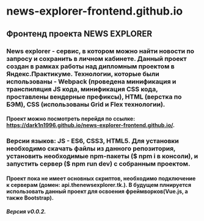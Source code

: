 # news-explorer-frontend.github.io
## Фронтенд проекта NEWS EXPLORER
### News explorer - сервис, в котором можно найти новости по запросу и сохранить в личном кабинете. Данный проект создан в рамках работы над дипломным проектом в Яндекс.Практикуме. Технологии, которые были использованы - Webpack (проведена минификация и транспиляция JS кода, минификация CSS кода, проставлены вендерные префиксы), HTML (верстка по БЭМ), CSS (использованы Grid и Flex технологии).
#### Проект можно посмотреть перейдя по ссылке: https://dark1n1996.github.io/news-explorer-frontend.github.io/. 
### Версии языков: JS - ES6, CSS3, HTML5. Для установки необходимо скачать файлы из данного репозитория, установить необходимые npm-пакеты ($ npm i в консоли), и запустить сервер ($ npm run dev) с собранным проектом.
#### Проект пока не имеет основных скриптов, необходимо подключение к серверам (домен: api.thenewsexplorer.tk.). В будущем плнируется использовать данный проект для освоения фреймворков(Vue.js, а также Bootstrap).
#### *Версия v0.0.2.*


